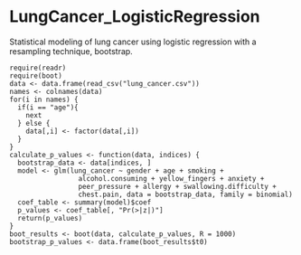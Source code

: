 # LungCancer_LogisticRegression
Statistical modeling of lung cancer using logistic regression with a resampling technique, bootstrap.
```r{}
require(readr)
require(boot)
data <- data.frame(read_csv("lung_cancer.csv"))
names <- colnames(data)
for(i in names) {
  if(i == "age"){
    next
  } else {
    data[,i] <- factor(data[,i])
  }
}
calculate_p_values <- function(data, indices) {
  bootstrap_data <- data[indices, ]
  model <- glm(lung_cancer ~ gender + age + smoking +  
                 alcohol.consuming + yellow_fingers + anxiety +
                 peer_pressure + allergy + swallowing.difficulty +
                 chest.pain, data = bootstrap_data, family = binomial)
  coef_table <- summary(model)$coef
  p_values <- coef_table[, "Pr(>|z|)"]
  return(p_values)
}
boot_results <- boot(data, calculate_p_values, R = 1000)
bootstrap_p_values <- data.frame(boot_results$t0)

```
